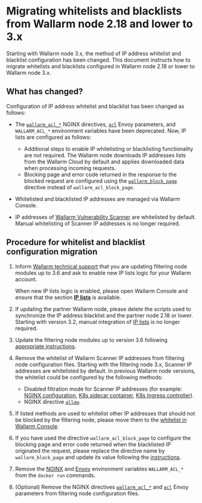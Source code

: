# Migrating whitelists and blacklists from Wallarm node 2.18 and lower to 3.x

Starting with Wallarm node 3.x, the method of IP address whitelist and blacklist configuration has been changed. This document instructs how to migrate whitelists and blacklists configured in Wallarm node 2.18 or lower to Wallarm node 3.x.

## What has changed?

Configuration of IP address whitelist and blacklist has been changed as follows:

* The [`wallarm_acl_*`](/2.18/admin-en/configure-parameters-en/#wallarm_acl) NGINX directives, [`acl`](/2.18/admin-en/configuration-guides/envoy/fine-tuning/#ip-blacklisting-settings) Envoy parameters, and `WALLARM_ACL_*` environment variables have been deprecated. Now, IP lists are configured as follows:

    * Additional steps to enable IP whitelisting or blacklisting functionality are not required. The Wallarm node downloads IP addresses lists from the Wallarm Cloud by default and applies downloaded data when processing incoming requests.
    * Blocking page and error code returned in the response to the blocked request are configured using the [`wallarm_block_page`](../admin-en/configure-parameters-en.md#wallarm_block_page) directive instead of `wallarm_acl_block_page`.
* Whitelisted and blacklisted IP addresses are managed via Wallarm Console.
* IP addresses of [Wallarm Vulnerability Scanner](../about-wallarm-waf/detecting-vulnerabilities.md#vulnerability-scanner) are whitelisted by default. Manual whitelisting of Scanner IP addresses is no longer required.

## Procedure for whitelist and blacklist configuration migration

1. Inform [Wallarm technical support](mailto:support@wallarm.com) that you are updating filtering node modules up to 3.6 and ask to enable new IP lists logic for your Wallarm account.

    When new IP lists logic is enabled, please open Wallarm Console and ensure that the section [**IP lists**](../user-guides/ip-lists/overview.md) is available.
2. If updating the partner Wallarm node, please delete the scripts used to synchronize the IP address blacklist and the partner node 2.18 or lower. Starting with version 3.2, manual integration of [IP lists](../user-guides/ip-lists/overview.md) is no longer required. 
3. Update the filtering node modules up to version 3.6 following [appropriate instructions](general-recommendations.md#update-process).
4. Remove the whitelist of Wallarm Scanner IP addresses from filtering node configuration files. Starting with the filtering node 3.x, Scanner IP addresses are whitelisted by default. In previous Wallarm node versions, the whitelist could be configured by the following methods:

    * Disabled filtration mode for Scanner IP addresses (for example: [NGINX configuration](/2.18/admin-en/scanner-ips-whitelisting/), [K8s sidecar container](/2.18/admin-en/installation-guides/kubernetes/wallarm-sidecar-container-helm/#шаг-1-создание-configmap-валарм), [K8s Ingress controller](/2.18/admin-en/configuration-guides/wallarm-ingress-controller/best-practices/whitelist-wallarm-ip-addresses/)).
    * NGINX directive [`allow`](http://nginx.org/ru/docs/http/ngx_http_access_module.html#allow).
5. If listed methods are used to whitelist other IP addresses that should not be blocked by the filtering node, please move them to the [whitelist in Wallarm Console](../user-guides/ip-lists/whitelist.md).
6. If you have used the directive `wallarm_acl_block_page` to configure the blocking page and error code returned when the blacklisted IP originated the request, please replace the directive name by `wallarm_block_page` and update its value following the [instructions](../admin-en/configuration-guides/configure-block-page-and-code.md).
7. Remove the [NGINX](../admin-en/installation-docker-en.md) and [Envoy](../admin-en/installation-guides/envoy/envoy-docker.md) environment variables `WALLARM_ACL_*` from the `docker run` commands.
8. (Optional) Remove the NGINX directives [`wallarm_acl_*`](/2.18/admin-en/configure-parameters-en/#wallarm_acl) and [`acl`](/2.18/admin-en/configuration-guides/envoy/fine-tuning/#ip-blacklisting-settings) Envoy parameters from filtering node configuration files.
